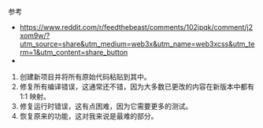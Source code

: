 参考
- https://www.reddit.com/r/feedthebeast/comments/102jpqk/comment/j2xom9w/?utm_source=share&utm_medium=web3x&utm_name=web3xcss&utm_term=1&utm_content=share_button
- 

1. 创建新项目并将所有原始代码粘贴到其中。
2. 修复所有编译错误，这通常还不错，因为大多数已更改的内容在新版本中都有 1:1 映射。
3. 修复运行时错误，这有点困难，因为它需要更多的测试。
4. 恢复原来的功能，这对我来说是最难的部分。